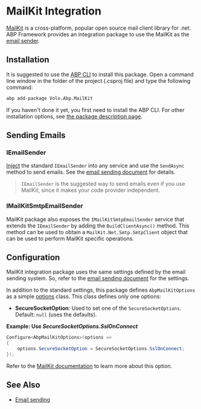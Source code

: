 # MailKit Integration

[MailKit](http://www.mimekit.net/) is a cross-platform, popular open source mail client library for .net. ABP Framework provides an integration package to use the MailKit as the [email sender](Emailing.md).

## Installation

It is suggested to use the [ABP CLI](CLI.md) to install this package. Open a command line window in the folder of the project (.csproj file) and type the following command:

````bash
abp add-package Volo.Abp.MailKit
````

If you haven't done it yet, you first need to install the ABP CLI. For other installation options, see [the package description page](https://abp.io/package-detail/Volo.Abp.MailKit).

## Sending Emails

### IEmailSender

[Inject](Dependency-Injection.md) the standard `IEmailSender` into any service and use the `SendAsync` method to send emails. See the [email sending document](Emailing.md) for details.

> `IEmailSender` is the suggested way to send emails even if you use MailKit, since it makes your code provider independent.

### IMailKitSmtpEmailSender

MailKit package also exposes the `IMailKitSmtpEmailSender` service that extends the `IEmailSender` by adding the `BuildClientAsync()` method. This method can be used to obtain a `MailKit.Net.Smtp.SmtpClient` object that can be used to perform MailKit specific operations.

## Configuration

MailKit integration package uses the same settings defined by the email sending system. So, refer to the [email sending document](Emailing.md) for the settings.

In addition to the standard settings, this package defines `AbpMailKitOptions` as a simple [options](Options.md) class. This class defines only one options:

* **SecureSocketOption**: Used to set one of the `SecureSocketOptions`. Default: `null` (uses the defaults).

**Example: Use *SecureSocketOptions.SslOnConnect***

````csharp
Configure<AbpMailKitOptions>(options =>
{
    options.SecureSocketOption = SecureSocketOptions.SslOnConnect;
});
````

Refer to the [MailKit documentation](http://www.mimekit.net/) to learn more about this option.

## See Also

* [Email sending](Emailing.md)